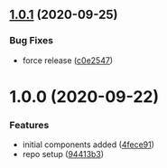 ## [1.0.1](https://github.com/episub/mui-relay-table/compare/v1.0.0...v1.0.1) (2020-09-25)


### Bug Fixes

* force release ([c0e2547](https://github.com/episub/mui-relay-table/commit/c0e254711f738ab680f93b5463a2113c06213fff))

# 1.0.0 (2020-09-22)


### Features

* initial components added ([4fece91](https://github.com/episub/mui-relay-table/commit/4fece91d49a2e39fc2bf0ab0746e25bfad565596))
* repo setup ([94413b3](https://github.com/episub/mui-relay-table/commit/94413b352cdd8f1a1d9146f644c8e03e870db904))

